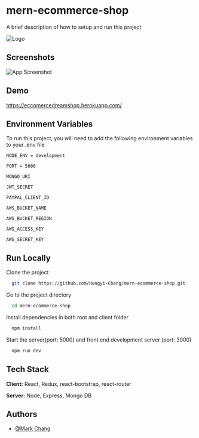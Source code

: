 
# mern-ecommerce-shop

A brief description of how to setup and run this project 


![Logo](https://mern-dream-shop.s3.ap-southeast-2.amazonaws.com/apple-touch-icon.png)

    
## Screenshots

![App Screenshot](https://mern-dream-shop.s3.ap-southeast-2.amazonaws.com/WX20210809-120056%402x.png)

  
## Demo

https://eccomercedreamshop.herokuapp.com/

  
## Environment Variables

To run this project, you will need to add the following environment variables to your .env file

`NODE_ENV = development`

`PORT = 5000`

`MONGO_URI`

`JWT_SECRET`

`PAYPAL_CLIENT_ID`

`AWS_BUCKET_NAME`

`AWS_BUCKET_REGION`

`AWS_ACCESS_KEY`

`AWS_SECRET_KEY`
  
## Run Locally

Clone the project

```bash
  git clone https://github.com/Hungyi-Chang/mern-ecommerce-shop.git
```

Go to the project directory

```bash
  cd mern-ecommerce-shop
```

Install dependencies in both root and client folder

```bash
  npm install
```

Start the server(port: 5000) and front end development server (port: 3000) 

```bash
  npm run dev
```

  
## Tech Stack

**Client:** React, Redux, react-bootstrap, react-router

**Server:** Node, Express, Mongo DB

  
## Authors

- [@Mark Chang](https://github.com/Hungyi-Chang)

  
